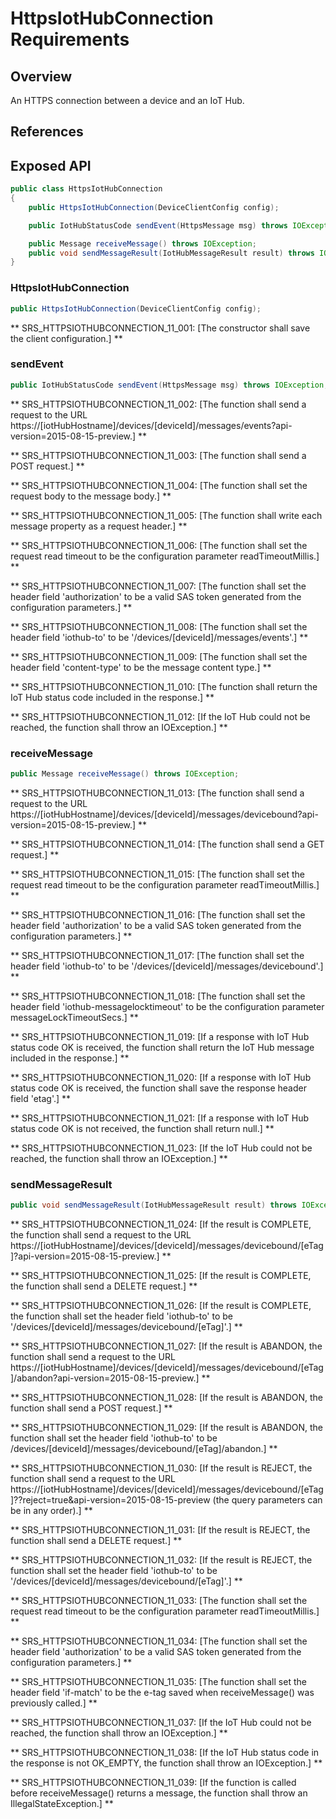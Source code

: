 # HttpsIotHubConnection Requirements

## Overview

An HTTPS connection between a device and an IoT Hub.

## References

## Exposed API

```java
public class HttpsIotHubConnection
{
    public HttpsIotHubConnection(DeviceClientConfig config);

    public IotHubStatusCode sendEvent(HttpsMessage msg) throws IOException;

    public Message receiveMessage() throws IOException;
    public void sendMessageResult(IotHubMessageResult result) throws IOException;
}
```


### HttpsIotHubConnection

```java
public HttpsIotHubConnection(DeviceClientConfig config);
```

** SRS_HTTPSIOTHUBCONNECTION_11_001: [The constructor shall save the client configuration.] **


### sendEvent

```Java
public IotHubStatusCode sendEvent(HttpsMessage msg) throws IOException; **
```

** SRS_HTTPSIOTHUBCONNECTION_11_002: [The function shall send a request to the URL https://[iotHubHostname]/devices/[deviceId]/messages/events?api-version=2015-08-15-preview.] **

** SRS_HTTPSIOTHUBCONNECTION_11_003: [The function shall send a POST request.] **

** SRS_HTTPSIOTHUBCONNECTION_11_004: [The function shall set the request body to the message body.] **

** SRS_HTTPSIOTHUBCONNECTION_11_005: [The function shall write each message property as a request header.] **

** SRS_HTTPSIOTHUBCONNECTION_11_006: [The function shall set the request read timeout to be the configuration parameter readTimeoutMillis.] **

** SRS_HTTPSIOTHUBCONNECTION_11_007: [The function shall set the header field 'authorization' to be a valid SAS token generated from the configuration parameters.] **

** SRS_HTTPSIOTHUBCONNECTION_11_008: [The function shall set the header field 'iothub-to' to be '/devices/[deviceId]/messages/events'.] **

** SRS_HTTPSIOTHUBCONNECTION_11_009: [The function shall set the header field 'content-type' to be the message content type.] **

** SRS_HTTPSIOTHUBCONNECTION_11_010: [The function shall return the IoT Hub status code included in the response.] **

** SRS_HTTPSIOTHUBCONNECTION_11_012: [If the IoT Hub could not be reached, the function shall throw an IOException.] **


### receiveMessage

```java
public Message receiveMessage() throws IOException;
```

** SRS_HTTPSIOTHUBCONNECTION_11_013: [The function shall send a request to the URL https://[iotHubHostname]/devices/[deviceId]/messages/devicebound?api-version=2015-08-15-preview.] **

** SRS_HTTPSIOTHUBCONNECTION_11_014: [The function shall send a GET request.] **

** SRS_HTTPSIOTHUBCONNECTION_11_015: [The function shall set the request read timeout to be the configuration parameter readTimeoutMillis.] **

** SRS_HTTPSIOTHUBCONNECTION_11_016: [The function shall set the header field 'authorization' to be a valid SAS token generated from the configuration parameters.] **

** SRS_HTTPSIOTHUBCONNECTION_11_017: [The function shall set the header field 'iothub-to' to be '/devices/[deviceId]/messages/devicebound'.] **

** SRS_HTTPSIOTHUBCONNECTION_11_018: [The function shall set the header field 'iothub-messagelocktimeout' to be the configuration parameter messageLockTimeoutSecs.] **

** SRS_HTTPSIOTHUBCONNECTION_11_019: [If a response with IoT Hub status code OK is received, the function shall return the IoT Hub message included in the response.] **

** SRS_HTTPSIOTHUBCONNECTION_11_020: [If a response with IoT Hub status code OK is received, the function shall save the response header field 'etag'.] **

** SRS_HTTPSIOTHUBCONNECTION_11_021: [If a response with IoT Hub status code OK is not received, the function shall return null.] **

** SRS_HTTPSIOTHUBCONNECTION_11_023: [If the IoT Hub could not be reached, the function shall throw an IOException.] **


### sendMessageResult

```java
public void sendMessageResult(IotHubMessageResult result) throws IOException;
```

** SRS_HTTPSIOTHUBCONNECTION_11_024: [If the result is COMPLETE, the function shall send a request to the URL https://[iotHubHostname]/devices/[deviceId]/messages/devicebound/[eTag]?api-version=2015-08-15-preview.] **

** SRS_HTTPSIOTHUBCONNECTION_11_025: [If the result is COMPLETE, the function shall send a DELETE request.] **

** SRS_HTTPSIOTHUBCONNECTION_11_026: [If the result is COMPLETE, the function shall set the header field 'iothub-to' to be '/devices/[deviceId]/messages/devicebound/[eTag]'.] **

** SRS_HTTPSIOTHUBCONNECTION_11_027: [If the result is ABANDON, the function shall send a request to the URL https://[iotHubHostname]/devices/[deviceId]/messages/devicebound/[eTag]/abandon?api-version=2015-08-15-preview.] **

** SRS_HTTPSIOTHUBCONNECTION_11_028: [If the result is ABANDON, the function shall send a POST request.] **

** SRS_HTTPSIOTHUBCONNECTION_11_029: [If the result is ABANDON, the function shall set the header field 'iothub-to' to be /devices/[deviceId]/messages/devicebound/[eTag]/abandon.] **

** SRS_HTTPSIOTHUBCONNECTION_11_030: [If the result is REJECT, the function shall send a request to the URL https://[iotHubHostname]/devices/[deviceId]/messages/devicebound/[eTag]??reject=true&api-version=2015-08-15-preview (the query parameters can be in any order).] **

** SRS_HTTPSIOTHUBCONNECTION_11_031: [If the result is REJECT, the function shall send a DELETE request.] **

** SRS_HTTPSIOTHUBCONNECTION_11_032: [If the result is REJECT, the function shall set the header field 'iothub-to' to be '/devices/[deviceId]/messages/devicebound/[eTag]'.] **

** SRS_HTTPSIOTHUBCONNECTION_11_033: [The function shall set the request read timeout to be the configuration parameter readTimeoutMillis.] **

** SRS_HTTPSIOTHUBCONNECTION_11_034: [The function shall set the header field 'authorization' to be a valid SAS token generated from the configuration parameters.] **

** SRS_HTTPSIOTHUBCONNECTION_11_035: [The function shall set the header field 'if-match' to be the e-tag saved when receiveMessage() was previously called.] **

** SRS_HTTPSIOTHUBCONNECTION_11_037: [If the IoT Hub could not be reached, the function shall throw an IOException.] **

** SRS_HTTPSIOTHUBCONNECTION_11_038: [If the IoT Hub status code in the response is not OK_EMPTY, the function shall throw an IOException.] **

** SRS_HTTPSIOTHUBCONNECTION_11_039: [If the function is called before receiveMessage() returns a message, the function shall throw an IllegalStateException.] **